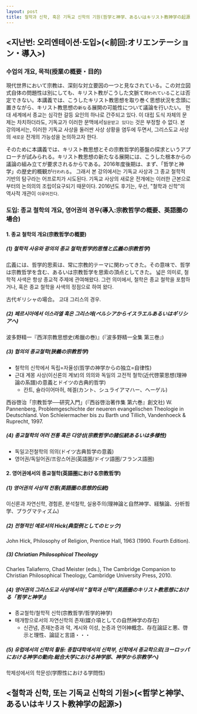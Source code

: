 ```yaml
---
layout: post
title: 철학과 신학, 혹은 기독교 신학의 기원(哲学と神学、あるいはキリスト教神学の起源)
---
```


<지난번: 오리엔테이션·도입>(<前回:オリエンテーション・導入>)
---

### 수업의 개요, 목적(授業の概要・目的)
現代世界において宗教は、深刻な対立要因の一つと見なされている。この対立図式自体の問題性は別にしても、キリスト教がこうした文脈て`問われている`ことは否定できない。本講義では、こうしたキリスト教思想を取り巻く思想状況を念頭に置きながら、キリスト教思想の`新な`る展開の可能性について議論を行いたい。
현대 세계에서 종교는 심각한 갈등 요인의 하나로 간주되고 있다. 이 대립 도식 자체의 문제는 차치하더라도, 기독교가 이러한 문맥에서゙`질문받고 있다는` 것은 부정할 수 없다. 본 강의에서는, 이러한 기독교 사상을 둘러싼 사상 상황을 염두에 두면서, 그리스도교 사상의 `새로운` 전개의 가능성을 논의하고자 한다.

そのために本講義では、キリスト教思想とその宗教哲学的基盤の探求というアプローチが試みられる。キリスト教思想の新たなる展開には、こうした根本からの議論の組み立てが要求されるからである。2016年度後期は、まず、「哲学と神学」の歴史的概観が`行われる`。
그래서 본 강의에서는 기독교 사상과 그 종교 철학적 기반의 탐구라는 어프로치가 시도된다. 기독교 사상의 새로운 전개에는 이러한 근본으로부터의 논의의의 조립이゙요구되기 때문이다. 2016년도 후기는, 우선, "철학과 신학"의 역사적 개관이 `이루어진다`.

### 도입: 종교 철학의 개요, 영어권의 경우(導入:宗教哲学の概要、英語圏の場合)

#### 1. 종교 철학의 개요(宗教哲学の概要)

##### (1) 철학적 사유와 광의의 종교 철학(哲学的思惟と広義の宗教哲学)
広義には、哲学的思索は、常に宗教的テーマに関わってきた。その意味で、哲学は宗教哲学を含む、あるいは宗教哲学を思索の頂点としてきた。
넓은 의미로, 철학적 사색은 항상 종교적 주제에 관여해왔다. 그런 의미에서, 철학은 종교 철학을 포함하거나, 혹은 종교 철학을 사색의 정점으로 하여 왔다.

古代ギリシャの場合。
고대 그리스의 경우.

##### (2) 페르시아에서 이스라엘 혹은 그리스에(ペルシアからイスラエルあるいはギリシアへ)
波多野精一『西洋宗教思想史(希臘の巻)』(『波多野精一全集 第三巻』)

##### (3) 협의의 종교철학(狭義の宗教哲学)
-   철학의 신학에서 독립=자율성(哲学の神学からの独立=自律性)
-   근대 계몽 사상(이신론의 계보)의 의의와 독일의 고전적 철학(近代啓蒙思想(理神論の系譜)の意義とドイツの古典的哲学)
    -   칸트, 슐라이어마허, 헤겔(カント、シュライアマハー、ヘーゲル)

西谷啓治「宗教哲学──研究入門」(『西谷啓治著作集 第六巻』創文社)
W. Pannenberg, Problemgeschichte der neueren evangelischen Theologie in Deutschland. Von Schleiermacher bis zu Barth und Tillich, Vandenhoeck & Ruprecht, 1997.

##### (4) 종교철학의 여러 전통 혹은 다양성(宗教哲学の諸伝統あるいは多様性)
-   독일고전철학의 의의(ドイツ古典哲学の意義)
-   영어권/독일어권/프랑스어권(英語圏/ドイツ語圏/フランス語圏)

#### 2. 영어권에서의 종교철학(英語圏における宗教哲学)

##### (1) 영어권의 사상적 전통(英語圏の思想的伝統)
이신론과 자연신학, 경험론, 분석철학, 실용주의(理神論と自然神学、経験論、分析哲学、プラグマティズム)

##### (2) 전형적인 예로서의 Hick(典型例としてのヒック)
John Hick, Philosophy of Religion, Prentice Hall, 1963 (1990. Fourth Edition).

##### (3) Chriatian Philosophical Theology
Charles Taliaferro, Chad Meister (eds.),
The Cambridge Companion to Christian Philosophical Theology, Cambridge University Press, 2010.

##### (4) 영어권의 그리스도교 사상에서의 "철학과 신학"(英語圏のキリスト教思想における「哲学と神学」)
-   종교철학/철학적 신학(宗教哲学/哲学的神学)
-   매개항으로서의 자연신학의 존재(媒介項としての自然神学の存在)
    -   신관념, 존재논증과 악, 계시와 이성, 논증과 언어神概念、存在論証と悪、啓示と理性、論証と言語・・・

##### (5) 유럽에서의 신학의 활동: 종합대학에서의 신학부, 신학에서 종교학으로(ヨーロッパにおける神学の動向:総合大学における神学部、神学から宗教学へ)
학제성에서의 학문성(学際性における学問性)

<철학과 신학, 또는 기독교 신학의 기원>(<哲学と神学、あるいはキリスト教神学の起源>)
---
